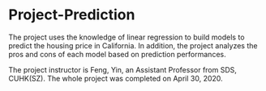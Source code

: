 # Project-Prediction
The project uses the knowledge of linear regression to build models to predict the housing price in California. In addition, the project analyzes the pros and cons of each model based on prediction performances.

The project instructor is Feng, Yin, an Assistant Professor from SDS, CUHK(SZ). The whole project was completed on April 30, 2020.
